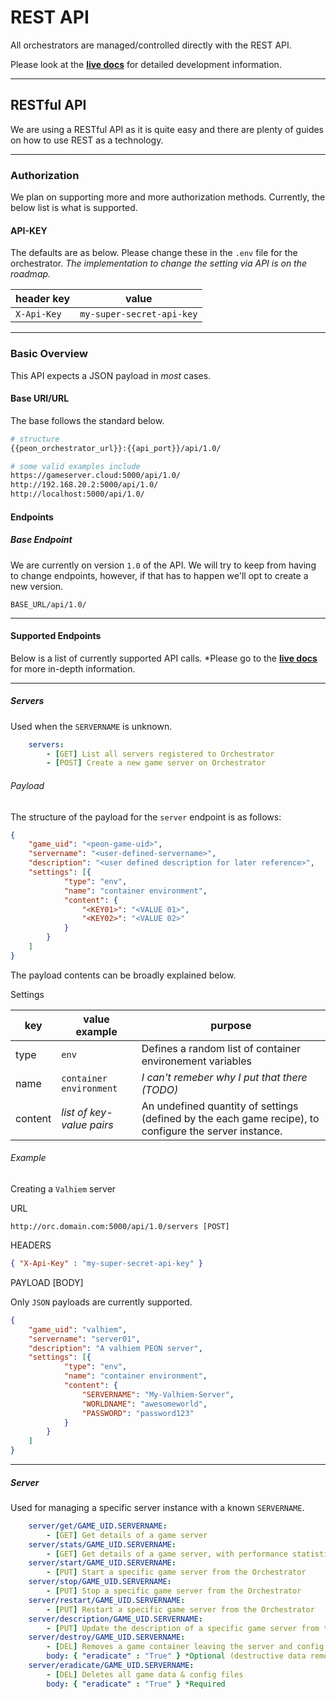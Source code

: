 # REST API

All orchestrators are managed/controlled directly with the REST API.

Please look at the [**live docs**](http://docs.warcamp.org:8080) for detailed development information.

---

## RESTful API

We are using a RESTful API as it is quite easy and there are plenty of guides on how to use REST as a technology.

---

### Authorization

We plan on supporting more and more authorization methods. Currently, the below list is what is supported.

#### API-KEY

The defaults are as below. Please change these in the `.env` file for the orchestrator. *The implementation to change the setting via API is on the roadmap.*

| header key | value |
| - | - |
| `X-Api-Key` | `my-super-secret-api-key` |

---

### Basic Overview

This API expects a JSON payload in *most* cases.

#### Base URI/URL

The base follows the standard below.

```bash
# structure
{{peon_orchestrator_url}}:{{api_port}}/api/1.0/

# some valid examples include
https://gameserver.cloud:5000/api/1.0/
http://192.168.20.2:5000/api/1.0/
http://localhost:5000/api/1.0/
```

#### Endpoints

##### Base Endpoint

We are currently on version `1.0` of the API. We will try to keep from having to change endpoints, however, if that has to happen we'll opt to create a new version.

`BASE_URL/api/1.0/`

---

#### Supported Endpoints

Below is a list of currently supported API calls. *Please go to the [**live docs**](http://docs.warcamp.org:8080) for more in-depth information.

---

##### Servers

Used when the `SERVERNAME` is unknown.

```yaml
    servers:
        - [GET] List all servers registered to Orchestrator
        - [POST] Create a new game server on Orchestrator
```

###### Payload

The structure of the payload for the `server` endpoint is as follows:

```json
{
    "game_uid": "<peon-game-uid>",
    "servername": "<user-defined-servername>",
    "description": "<user defined description for later reference>",
    "settings": [{
            "type": "env",
            "name": "container environment",
            "content": {
                "<KEY01>": "<VALUE 01>",
                "<KEY02>": "<VALUE 02>"
            }
        }
    ]
}
```

The payload contents can be broadly explained below.

Settings

| key | value example | purpose |
| - | - | - |
| type | `env` | Defines a random list of container environement variables |
| name | `container environment` | *I can't remeber why I put that there (TODO)* |
| content | *list of key-value pairs* | An undefined quantity of settings (defined by the each game recipe), to configure the server instance. |

###### Example

Creating a `Valhiem` server

URL

```url
http://orc.domain.com:5000/api/1.0/servers [POST]
```

HEADERS

```json
{ "X-Api-Key" : "my-super-secret-api-key" }
```

PAYLOAD [BODY]

Only `JSON` payloads are currently supported.

```json
{
    "game_uid": "valhiem",
    "servername": "server01",
    "description": "A valhiem PEON server",
    "settings": [{
            "type": "env",
            "name": "container environment",
            "content": {
                "SERVERNAME": "My-Valhiem-Server",
                "WORLDNAME": "awesomeworld",
                "PASSWORD": "password123"
            }
        }
    ]
}
```

---

##### Server

Used for managing a specific server instance with a known `SERVERNAME`.

```yaml
    server/get/GAME_UID.SERVERNAME:
        - [GET] Get details of a game server
    server/stats/GAME_UID.SERVERNAME:
        - [GET] Get details of a game server, with performance statistics
    server/start/GAME_UID.SERVERNAME:
        - [PUT] Start a specific game server from the Orchestrator
    server/stop/GAME_UID.SERVERNAME:
        - [PUT] Stop a specific game server from the Orchestrator
    server/restart/GAME_UID.SERVERNAME:
        - [PUT] Restart a specific game server from the Orchestrator
    server/description/GAME_UID.SERVERNAME:
        - [PUT] Update the description of a specific game server from the Orchestrator
    server/destroy/GAME_UID.SERVERNAME:
        - [DEL] Removes a game container leaving the server and config files intact (optional flag to delete all files as well)
        body: { "eradicate" : "True" } *Optional (destructive data removal)
    server/eradicate/GAME_UID.SERVERNAME:
        - [DEL] Deletes all game data & config files
        body: { "eradicate" : "True" } *Required
```
